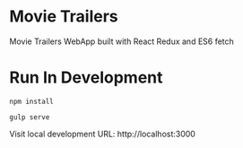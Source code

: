 # Movie Trailers

Movie Trailers WebApp built with React Redux and ES6 fetch

# Run In Development

`npm install`

`gulp serve`

Visit local development URL: http://localhost:3000
